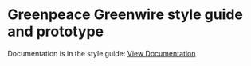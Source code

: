 # Greenpeace Greenwire style guide and prototype

Documentation is in the style guide:
[View Documentation](http://greenpeace.github.io/ggw_styleguide/documentation/getting-started.html)
